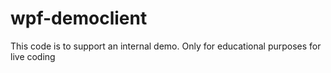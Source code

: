 # wpf-democlient

This code is to support an internal demo. Only for educational purposes for live coding

